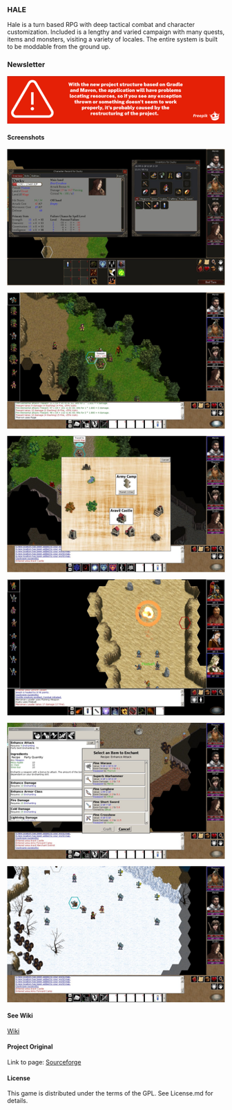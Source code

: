### HALE

Hale is a turn based RPG with deep tactical combat and character customization.
Included is a lengthy and varied campaign with many quests, items and monsters,
visiting a variety of locales. The entire system is built to be moddable from
the ground up.

### Newsletter

<p aling="center">
    <img src="./docs/images/Advertence.svg" alt="Advertence" />
</p>

#### Screenshots

![UserInterface](docs/screenshots/UserInterface.jpeg)

![PalePassChapter3](docs/screenshots/PalePassChapter3.jpeg)

![WorldMap](docs/screenshots/WorldMap.jpeg)

![FireBallSpell](docs/screenshots/FireBallSpell.jpeg)

![Enchanting](docs/screenshots/Enchanting.jpeg)

![WinterTileset](docs/screenshots/WinterTileset.jpeg)

#### See Wiki

[Wiki][Wiki-Home]

#### Project Original

Link to page: [Sourceforge][Sourceforge-Home]

#### License

This game is distributed under the terms of the GPL.
See License.md for details.

[Sourceforge-Home]: https://sourceforge.net/p/hale/wiki/Home/
[Wiki-Home]: https://github.com/Andres6936/HALE/wiki/Quickstart-Guide

